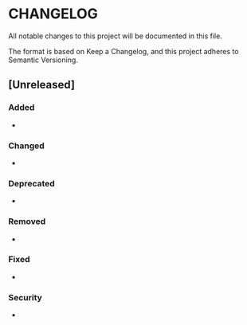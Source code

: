# CHANGELOG

All notable changes to this project will be documented in this file.

The format is based on Keep a Changelog, and this project adheres to Semantic Versioning.

## [Unreleased]
### Added
- 

### Changed
- 

### Deprecated
- 

### Removed
- 

### Fixed
- 

### Security
- 

